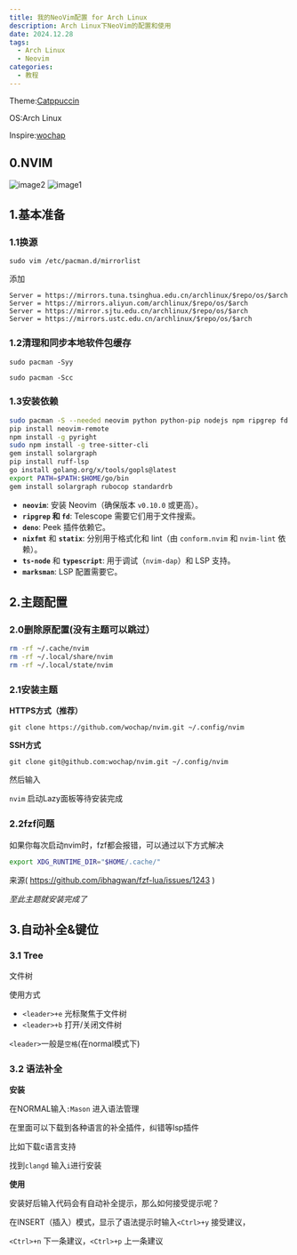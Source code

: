 ```yaml
---
title: 我的NeoVim配置 for Arch Linux
description: Arch Linux下NeoVim的配置和使用
date: 2024.12.28
tags: 
  - Arch Linux
  - Neovim
categories: 
  - 教程
---
```


Theme:[Catppuccin](https://github.com/catppuccin/nvim)

OS:Arch Linux

Inspire:[wochap](https://github.com/wochap/nvim)

## 0.NVIM

![image2](https://www.helloimg.com/i/2024/12/28/676fcbe73de8d.png)
![image1](https://www.helloimg.com/i/2024/12/28/676fcac83efbe.png)

## 1.基本准备

### 1.1换源

`sudo vim /etc/pacman.d/mirrorlist`

添加

```
Server = https://mirrors.tuna.tsinghua.edu.cn/archlinux/$repo/os/$arch
Server = https://mirrors.aliyun.com/archlinux/$repo/os/$arch
Server = https://mirror.sjtu.edu.cn/archlinux/$repo/os/$arch
Server = https://mirrors.ustc.edu.cn/archlinux/$repo/os/$arch
```

### 1.2清理和同步本地软件包缓存

`sudo pacman -Syy`

`sudo pacman -Scc`

### 1.3安装依赖

```bash
sudo pacman -S --needed neovim python python-pip nodejs npm ripgrep fd deno tree-sitter nix go ruby fzf
pip install neovim-remote
npm install -g pyright
sudo npm install -g tree-sitter-cli
gem install solargraph
pip install ruff-lsp
go install golang.org/x/tools/gopls@latest
export PATH=$PATH:$HOME/go/bin
gem install solargraph rubocop standardrb
```

- **`neovim`**: 安装 Neovim（确保版本 `v0.10.0` 或更高）。
- **`ripgrep` 和 `fd`**: Telescope 需要它们用于文件搜索。
- **`deno`**: Peek 插件依赖它。
- **`nixfmt`** 和 **`statix`**: 分别用于格式化和 lint（由 `conform.nvim` 和 `nvim-lint` 依赖）。
- **`ts-node`** 和 **`typescript`**: 用于调试（`nvim-dap`）和 LSP 支持。
- **`marksman`**: LSP 配置需要它。

## 2.主题配置

### 2.0删除原配置(没有主题可以跳过）

```bash
rm -rf ~/.cache/nvim
rm -rf ~/.local/share/nvim
rm -rf ~/.local/state/nvim
```

### 2.1安装主题

**HTTPS方式（推荐）**

`git clone https://github.com/wochap/nvim.git ~/.config/nvim`

**SSH方式**

`git clone git@github.com:wochap/nvim.git ~/.config/nvim`

然后输入

`nvim` 启动Lazy面板等待安装完成

### 2.2fzf问题

如果你每次启动nvim时，fzf都会报错，可以通过以下方式解决

```bash
export XDG_RUNTIME_DIR="$HOME/.cache/"
```

来源( https://github.com/ibhagwan/fzf-lua/issues/1243 )

*至此主题就安装完成了*

## 3.自动补全&键位

### 3.1 Tree

文件树

使用方式

- `<leader>+e` 光标聚焦于文件树
- `<leader>+b` 打开/关闭文件树

`<leader>`一般是`空格`(在normal模式下)

### 3.2 语法补全

**安装**

在NORMAL输入`:Mason` 进入语法管理

在里面可以下载到各种语言的补全插件，纠错等lsp插件

比如下载c语言支持

找到`clangd` 输入`i`进行安装

**使用**

安装好后输入代码会有自动补全提示，那么如何接受提示呢？

在INSERT（插入）模式，显示了语法提示时输入`<Ctrl>+y` 接受建议，

`<Ctrl>+n` 下一条建议，`<Ctrl>+p` 上一条建议
